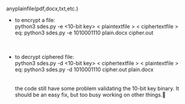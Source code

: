 anyplainfile(pdf,docx,txt,etc.)</br>
- to encrypt a file:<br />
python3 sdes.py -e <10-bit key> < plaintextfile > < ciphertextfile ><br />
eq: python3 sdes.py -e 1010001110 plain.docx cipher.out<br />
<br /><br />

- to decrypt ciphered file:<br />
python3 sdes.py -d <10-bit key> < ciphertextfile > < plaintextfile ><br />
eq: python3 sdes.py -d 1010001110 cipher.out plain.docx<br />
<br /><br />
the code still have some problem validating the 10-bit key binary. It should be an easy fix, but too busy working on other things.🙏
